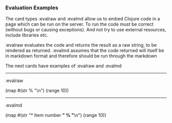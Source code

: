 
### Evaluation Examples

The card types :evalraw and :evalmd allow us to embed Clojure code in a page which can be run on the server. To run the code must be correct (without bugs or causing exceptions). And not try to use external resources, include libraries etc.

:evalraw evaluates the code and returns the result as a raw string, to be rendered as returned. :evalmd assumes that the code returned will itself be in markdown format and therefore should be run through the markdown 

The next cards have examples of :evalraw and :evalmd

----
:evalraw

(map 
  #(str % "\n") 
  (range 10))

----
:evalmd

(map #(str "* Item number **" % "**\n") (range 10))